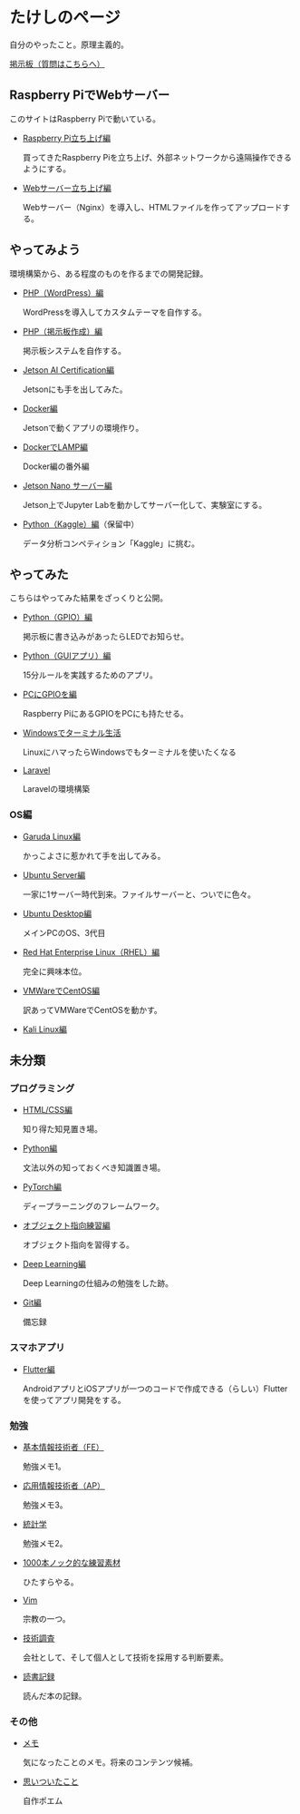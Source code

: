 # たけしのページ

自分のやったこと。原理主義的。

[掲示板（質問はこちらへ）](php-bbs/)

## Raspberry PiでWebサーバー

このサイトはRaspberry Piで動いている。

* [Raspberry Pi立ち上げ編](startup/index.html)

  買ってきたRaspberry Piを立ち上げ、外部ネットワークから遠隔操作できるようにする。

* [Webサーバー立ち上げ編](webserver/index.html)

  Webサーバー（Nginx）を導入し、HTMLファイルを作ってアップロードする。

## やってみよう

環境構築から、ある程度のものを作るまでの開発記録。

* [PHP（WordPress）編](wordpress/index.html)

  WordPressを導入してカスタムテーマを自作する。
  
* [PHP（掲示板作成）編](php/index.html)

  掲示板システムを自作する。
  
* [Jetson AI Certification編](jetsoncert/index.html)

  Jetsonにも手を出してみた。

* [Docker編](docker/index.html)

  Jetsonで動くアプリの環境作り。

* [DockerでLAMP編](docker-lamp/index.html)

  Docker編の番外編

* [Jetson Nano サーバー編](jetsonlab/index.html)

  Jetson上でJupyter Labを動かしてサーバー化して、実験室にする。

* [Python（Kaggle）編](kaggle/index.html)（保留中）

  データ分析コンペティション「Kaggle」に挑む。

## やってみた

こちらはやってみた結果をざっくりと公開。

* [Python（GPIO）編](bbs-led/index.html)

  掲示板に書き込みがあったらLEDでお知らせ。
  
* [Python（GUIアプリ）編](python_gui/index.html)

  15分ルールを実践するためのアプリ。
  
* [PCにGPIOを編](ft232h/index.html)

  Raspberry PiにあるGPIOをPCにも持たせる。
  
* [Windowsでターミナル生活](win_terminal/index.html)

  LinuxにハマったらWindowsでもターミナルを使いたくなる
  
* [Laravel](laravel/index.html)

  Laravelの環境構築

### OS編

* [Garuda Linux編](garuda/index.html)

  かっこよさに惹かれて手を出してみる。
  
* [Ubuntu Server編](ubuntuserver/index.html)

  一家に1サーバー時代到来。ファイルサーバーと、ついでに色々。
  
* [Ubuntu Desktop編](ubuntudesktop/index.html)

  メインPCのOS、3代目

* [Red Hat Enterprise Linux（RHEL）編](rhel/index.html)

  完全に興味本位。
  
* [VMWareでCentOS編](vmware/index.html)

  訳あってVMWareでCentOSを動かす。
  
* [Kali Linux編](kali/index.html)

## 未分類

### プログラミング

* [HTML/CSS編](htmlcss/index.html)

  知り得た知見置き場。

* [Python編](python/index.html)

  文法以外の知っておくべき知識置き場。

* [PyTorch編](pytorch/index.html)

  ディープラーニングのフレームワーク。

* [オブジェクト指向練習編](oop/index.html)

  オブジェクト指向を習得する。
  
* [Deep Learning編](deeplearning/index.html)

  Deep Learningの仕組みの勉強をした跡。
  
* [Git編](git/index.html)

  備忘録

### スマホアプリ

* [Flutter編](flutter/index.html)

  AndroidアプリとiOSアプリが一つのコードで作成できる（らしい）Flutterを使ってアプリ開発をする。

### 勉強

* [基本情報技術者（FE）](fe/index.html)

  勉強メモ1。
  
* [応用情報技術者（AP）](ap/index.html)

  勉強メモ3。
  
* [統計学](statics/index.html)

  勉強メモ2。

* [1000本ノック的な練習素材](exercises/index.html)

  ひたすらやる。
  
* [Vim](vim/index.html)

  宗教の一つ。
  
* [技術調査](technical_survey/index.html)

  会社として、そして個人として技術を採用する判断要素。
  
* [読書記録](books/index.html)

  読んだ本の記録。

### その他

* [メモ](memo/index.html)

  気になったことのメモ。将来のコンテンツ候補。
  
* [思いついたこと](poem/index.html)

  自作ポエム